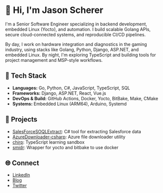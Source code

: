 # 👋 Hi, I'm Jason Scherer

I'm a Senior Software Engineer specializing in backend development, embedded Linux (Yocto), and automation. I build scalable Golang APIs, secure cloud-connected systems, and reproducible CI/CD pipelines.

By day, I work on hardware integration and diagnostics in the gaming industry, using stacks like Golang, Python, Django, ASP.NET, and embedded Linux. By night, I'm exploring TypeScript and building tools for project management and MSP-style workflows.

## 🔧 Tech Stack
- **Languages:** Go, Python, C#, JavaScript, TypeScript, SQL
- **Frameworks:** Django, ASP.NET, React, Vue.js
- **DevOps & Build:** GitHub Actions, Docker, Yocto, BitBake, Make, CMake
- **Systems:** Embedded Linux (ARM64), Arduino, Systemd

## 📌 Projects
- [SalesForceSOQLExtract](https://github.com/schererja/SalesForceSOQLExtract): C# tool for extracting Salesforce data
- [AzureDownloader-csharp](https://github.com/schererja/AzureDownloader-csharp): Azure file downloader utility
- [chirp](https://github.com/schererja/chirp): TypeScript learning sandbox
- [smidr](https://github.com/schererja/smidr): Wrapper for yocto and bitbake to use docker

## 🌐 Connect
- [LinkedIn](https://www.linkedin.com/in/jasonrscherer)
- [Blog](https://schererja.wordpress.com/)
- [Twitter](https://twitter.com/schererja1)
